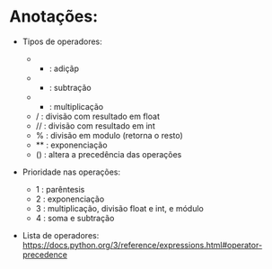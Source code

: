 # Anotações:
* Tipos de operadores: 
   - +  : adiçãp
   - -  : subtração
   - *  : multiplicação
   - /  : divisão com resultado em float
   - // : divisão com resultado em int
   - %  : divisão em modulo (retorna o resto)
   - ** : exponenciação
   - () : altera a precedência das operações

* Prioridade nas operações: 
   - 1 : parêntesis
   - 2 : exponenciação
   - 3 : multiplicação, divisão float e int, e módulo
   - 4 : soma e subtração

* Lista de operadores:
https://docs.python.org/3/reference/expressions.html#operator-precedence

